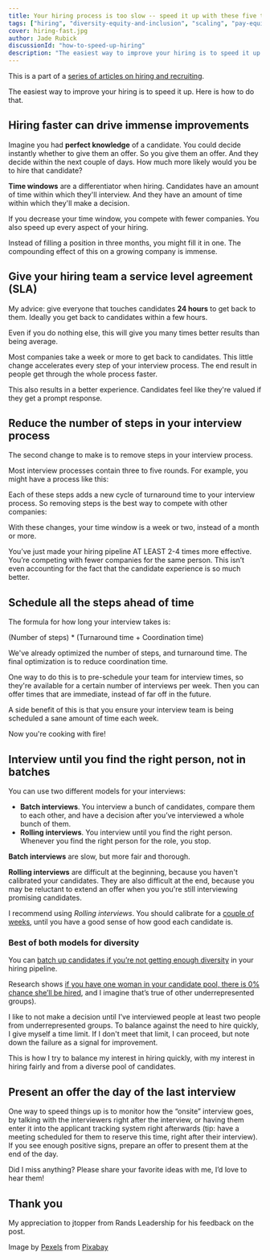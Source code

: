 ```yaml
---
title: Your hiring process is too slow -- speed it up with these five tips
tags: ["hiring", "diversity-equity-and-inclusion", "scaling", "pay-equity"]
cover: hiring-fast.jpg
author: Jade Rubick
discussionId: "how-to-speed-up-hiring"
description: "The easiest way to improve your hiring is to speed it up. Here's how: use an SLA, reduce steps, use schedule blocks, present instant offers, and use a modified rolling approach."
---
```


<re-img src="hiring-fast.jpg"></re-img>

This is a part of a [series of articles on hiring and recruiting](/startup-hiring-and-recruiting). 

The easiest way to improve your hiring is to speed it up. Here is how to do that.

## Hiring faster can drive immense improvements

Imagine you had **perfect knowledge** of a candidate. You could decide instantly whether to give them an offer. So you give them an offer. And they decide within the next couple of days. How much more likely would you be to hire that candidate?

<re-img src="apply-to-offer.png" width="50%"></re-img>

**Time windows** are a differentiator when hiring. Candidates have an amount of time within which they'll interview. And they have an amount of time within which they'll make a decision.

If you decrease your time window, you compete with fewer companies. You also speed up every aspect of your hiring. 

Instead of filling a position in three months, you might fill it in one. The compounding effect of this on a growing company is immense.

## Give your hiring team a service level agreement (SLA)

My advice: give everyone that touches candidates **24 hours** to get back to them. Ideally you get back to candidates within a few hours.

<re-img src="24-hr-sla.png" width="50%"></re-img>

Even if you do nothing else, this will give you many times better results than being average. 

Most companies take a week or more to get back to candidates. This little change accelerates every step of your interview process. The end result in people get through the whole process faster.

This also results in a better experience. Candidates feel like they're valued if they get a prompt response. 

## Reduce the number of steps in your interview process

The second change to make is to remove steps in your interview process. 

Most interview processes contain three to five rounds. For example, you might have a process like this:

<re-img src="more-steps.png"></re-img>

Each of these steps adds a new cycle of turnaround time to your interview process. So removing steps is the best way to compete with other companies:

<re-img src="less-steps.png"></re-img>

With these changes, your time window is a week or two, instead of a month or more. 

You’ve just made your hiring pipeline AT LEAST 2-4 times more effective. You’re competing with fewer companies for the same person. This isn’t even accounting for the fact that the candidate experience is so much better. 

## Schedule all the steps ahead of time

The formula for how long your interview takes is:

<re-img src="interview-time.png" width="50%"></re-img>

(Number of steps) * (Turnaround time + Coordination time)

We've already optimized the number of steps, and turnaround time. The final optimization is to reduce coordination time. 

One way to do this is to pre-schedule your team for interview times, so they're available for a certain number of interviews per week. Then you can offer times that are immediate, instead of far off in the future. 

A side benefit of this is that you ensure your interview team is being scheduled a sane amount of time each week.

Now you're cooking with fire!

## Interview until you find the right person, not in batches

You can use two different models for your interviews:  

* **Batch interviews**. You interview a bunch of candidates, compare them to each other, and have a decision after you’ve interviewed a whole bunch of them. 
* **Rolling interviews**. You interview until you find the right person. Whenever you find the right person for the role, you stop. 

**Batch interviews** are slow, but more fair and thorough. 

**Rolling interviews** are difficult at the beginning, because you haven't calibrated your candidates. They are also difficult at the end, because you may be reluctant to extend an offer when you you're still interviewing promising candidates. 

I recommend using _Rolling interviews_. You should calibrate for a [couple of weeks](/exploration-and-exploitation-in-technical-standards/), until you have a good sense of how good each candidate is. 

### Best of both models for diversity

You can [batch up candidates if you’re not getting enough diversity](/bundled-hiring/) in your hiring pipeline. 

Research shows [if you have one woman in your candidate pool, there is 0% chance she’ll be hired](https://hbr.org/2016/04/if-theres-only-one-woman-in-your-candidate-pool-theres-statistically-no-chance-shell-be-hired), and I imagine that’s true of other underrepresented groups). 

<re-img src="fair-interview.png" width="70%"></re-img>

I like to not make a decision until I've interviewed people at least two people from underrepresented groups. To balance against the need to hire quickly, I give myself a time limit. If I don't meet that limit, I can proceed, but note down the failure as a signal for improvement.

This is how I try to balance my interest in hiring quickly, with my interest in hiring fairly and from a diverse pool of candidates.

## Present an offer the day of the last interview

One way to speed things up is to monitor how the “onsite” interview goes, by talking with the interviewers right after the interview, or having them enter it into the applicant tracking system right afterwards (tip: have a meeting scheduled for them to reserve this time, right after their interview). If you see enough positive signs, prepare an offer to present them at the end of the day.  

Did I miss anything? Please share your favorite ideas with me, I’d love to hear them! 


## Thank you

My appreciation to jtopper from Rands Leadership for his feedback on the post. 

Image by <a href="https://pixabay.com/users/pexels-2286921/?utm_source=link-attribution&amp;utm_medium=referral&amp;utm_campaign=image&amp;utm_content=1840437">Pexels</a> from <a href="https://pixabay.com/?utm_source=link-attribution&amp;utm_medium=referral&amp;utm_campaign=image&amp;utm_content=1840437">Pixabay</a>